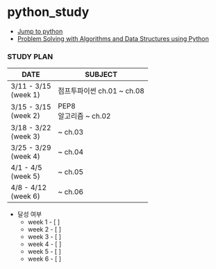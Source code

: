 # python_study
* [Jump to python](https://wikidocs.net/book/1)
* [Problem Solving with Algorithms and Data Structures using Python](https://interactivepython.org/runestone/static/pythonds/index.html#)

### STUDY PLAN

| <center> DATE </center> | <center> SUBJECT </center> |
------|------
| 3/11 - 3/15 <br>  (week 1) | 점프투파이썬 ch.01 ~ ch.08 |
| 3/15 - 3/15 <br>  (week 2) | PEP8 <br>알고리즘 ~ ch.02 |
| 3/18 - 3/22 <br>  (week 3) | ~ ch.03 |
| 3/25 - 3/29 <br>  (week 4) | ~ ch.04 |
| 4/1 - 4/5 <br>  (week 5) | ~ ch.05 |
| 4/8 - 4/12 <br> (week 6) | ~ ch.06 |

* 달성 여부
  * week 1 - [ ] 
  * week 2 - [ ] 
  * week 3 - [ ] 
  * week 4 - [ ] 
  * week 5 - [ ] 
  * week 6 - [ ] 
